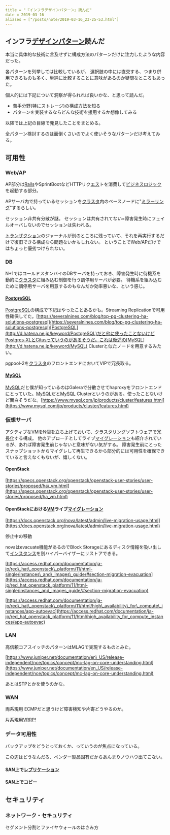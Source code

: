 ```yaml
---
title = "『インフラデザインパターン』読んだ"
date = 2019-03-16
aliases = ["/posts/note/2019-03-16_23-25-53.html"]
---
```


## インフラ[デザインパターン](http://d.hatena.ne.jp/keyword/%A5%C7%A5%B6%A5%A4%A5%F3%A5%D1%A5%BF%A1%BC%A5%F3)読んだ

本当に具体的な技術に言及せずに構成方法のパターンだけに注力したような内容だった。

各パターンを列挙しては比較しているが、 選択肢の中には直交する、つまり併用できるものも多く、単純に比較することに意味があるのか疑問なところもあった。

個人的には下記について洞察が得られれば良いかな、と思って読んだ。

- 苦手分野(特にストレージ)の構成方法を知る
- パターンを実装するならどんな技術を援用するか想像してみる

以降では上記の目線で発見したことをまとめる。

全パターン検討するのは面倒くさいのでよく使いそうなパターンだけ考えてみる。

## 可用性

### Web/AP

AP部分は[Rails](http://d.hatena.ne.jp/keyword/Rails)やSprintBootなどHTTPリク[エス](http://d.hatena.ne.jp/keyword/%A5%A8%A5%B9)トを消費して[ビジネスロジック](http://d.hatena.ne.jp/keyword/%A5%D3%A5%B8%A5%CD%A5%B9%A5%ED%A5%B8%A5%C3%A5%AF)を起動する部分。

APサーバ内で持っているセッションを[クラスタ](http://d.hatena.ne.jp/keyword/%A5%AF%A5%E9%A5%B9%A5%BF)内のベースノードに"[ミラーリング](http://d.hatena.ne.jp/keyword/%A5%DF%A5%E9%A1%BC%A5%EA%A5%F3%A5%B0)"するらしい。

セッション非共有分散が謎。 セッションは共有されてない=障害発生時にフェイルオーバしないのでセッションは失われる。

[トランザクション](http://d.hatena.ne.jp/keyword/%A5%C8%A5%E9%A5%F3%A5%B6%A5%AF%A5%B7%A5%E7%A5%F3)のジャーナルが別のところに残っていて、それを再実行するだけで復旧できる構成なら問題ないかもしれない。 ということでWeb/APだけではちょっと優劣つけられない。

### DB

N+1ではコールドスタンバイのDBサーバを持っておき、障害発生時に待機系を動的に[クラスタ](http://d.hatena.ne.jp/keyword/%A5%AF%A5%E9%A5%B9%A5%BF)に組み込む制御を行う調停用サーバが必要。 待機系を組み込むために調停用サーバを用意するのもなんだか効率悪いな、という感じ。

#### [PostgreSQL](http://d.hatena.ne.jp/keyword/PostgreSQL)

[PostgreSQL](http://d.hatena.ne.jp/keyword/PostgreSQL)の構成で下記はやったことあるかも。Streaming Replicationで可用性確保してた。[https://severalnines.com/blog/top-pg-clustering-ha-solutions-postgresql](https://severalnines.com/blog/top-pg-clustering-ha-solutions-postgresql)[PostgreSQL](http://d.hatena.ne.jp/keyword/PostgreSQL)だと他に使ったことないけどPostgres-XLとCitusっていうのがあるそうだ。これは後述の[MySQL](http://d.hatena.ne.jp/keyword/MySQL) Clusterと似たノードを用意するみたい。

pgpool-2を[クラスタ](http://d.hatena.ne.jp/keyword/%A5%AF%A5%E9%A5%B9%A5%BF)のフロントエンドにおいてVIPで冗長取る。

#### [MySQL](http://d.hatena.ne.jp/keyword/MySQL)

[MySQL](http://d.hatena.ne.jp/keyword/MySQL)だと僕が知っているのはGaleraで分散させてhaproxyをフロントエンドにとっていた。[MySQL](http://d.hatena.ne.jp/keyword/MySQL)だと[MySQL](http://d.hatena.ne.jp/keyword/MySQL) Clusterというのがある。使ったことないけど面白そうだな。[https://www.mysql.com/jp/products/cluster/features.html](https://www.mysql.com/jp/products/cluster/features.html)

### 仮想サーバ

アクティブな[VM](http://d.hatena.ne.jp/keyword/VM)をN個を立ち上げておいて、[クラスタリング](http://d.hatena.ne.jp/keyword/%A5%AF%A5%E9%A5%B9%A5%BF%A5%EA%A5%F3%A5%B0)ソフトウェアで[冗長化](http://d.hatena.ne.jp/keyword/%BE%E9%C4%B9%B2%BD)する構成。 他のアプローチとしてライブ[マイグレーション](http://d.hatena.ne.jp/keyword/%A5%DE%A5%A4%A5%B0%A5%EC%A1%BC%A5%B7%A5%E7%A5%F3)も紹介されているが、あれば障害発生前じゃないと意味がない気がする。 障害発生前にとったスナップショットからマイグレして再生できるから部分的には可用性を確保できていると言えなくもないが、嬉しくない。

#### OpenStack

[https://specs.openstack.org/openstack/openstack-user-stories/user-stories/proposed/ha\_vm.html](https://specs.openstack.org/openstack/openstack-user-stories/user-stories/proposed/ha_vm.html)

#### OpenStackにおける[VM](http://d.hatena.ne.jp/keyword/VM)ライブ[マイグレーション](http://d.hatena.ne.jp/keyword/%A5%DE%A5%A4%A5%B0%A5%EC%A1%BC%A5%B7%A5%E7%A5%F3)

[https://docs.openstack.org/nova/latest/admin/live-migration-usage.html](https://docs.openstack.org/nova/latest/admin/live-migration-usage.html)

停止中の移動

novaはevacuate機能があるのでBlock Storageにあるディスク情報を吸い出して[インスタンス](http://d.hatena.ne.jp/keyword/%A5%A4%A5%F3%A5%B9%A5%BF%A5%F3%A5%B9)を別ハイパーバイザーにリストアできる。

[https://access.redhat.com/documentation/ja-jp/red\_hat\_openstack\_platform/11/html-single/instances\_and\_images\_guide/#section-migration-evacuation](https://access.redhat.com/documentation/ja-jp/red_hat_openstack_platform/11/html-single/instances_and_images_guide/#section-migration-evacuation)

[https://access.redhat.com/documentation/ja-jp/red\_hat\_openstack\_platform/11/html/high\_availability\_for\_compute\_instances/app-autoevac](https://access.redhat.com/documentation/ja-jp/red_hat_openstack_platform/11/html/high_availability_for_compute_instances/app-autoevac)

### LAN

高信頼コアスイッチのパターンはMLAGで実現するものとみた。

[https://www.juniper.net/documentation/en\_US/release-independent/nce/topics/concept/mc-lag-on-core-understanding.html](https://www.juniper.net/documentation/en_US/release-independent/nce/topics/concept/mc-lag-on-core-understanding.html)

あとはSTPとかを使うのかな。

### WAN

両系現用 ECMPだと思うけど障害検知や片寄どうやるのか。

片系現用[VRRP](http://d.hatena.ne.jp/keyword/VRRP)!

### データ可用性

バックアップをどうとっておくか、っていうのが焦点になっている。

この辺はどうなんだろ、ベンダー製品固有だからあんまりノウハウ出てこない。

#### SAN上で[レプリケーション](http://d.hatena.ne.jp/keyword/%A5%EC%A5%D7%A5%EA%A5%B1%A1%BC%A5%B7%A5%E7%A5%F3)

#### SAN上でコピー

## セキュリティ

### ネットワーク・セキュリティ

セグメント分割とファイヤウォールのはさみ方

